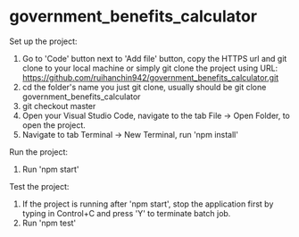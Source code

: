 # government_benefits_calculator

Set up the project:
1. Go to 'Code' button next to 'Add file' button, copy the HTTPS url and git clone to your local machine
	    or simply
   git clone the project using URL: https://github.com/ruihanchin942/government_benefits_calculator.git
2. cd the folder's name you just git clone, usually should be git clone government_benefits_calculator
3. git checkout master
4. Open your Visual Studio Code, navigate to the tab File -> Open Folder, to open the project.
5. Navigate to tab Terminal -> New Terminal, run 'npm install'

Run the project:
1. Run 'npm start'

Test the project:
1. If the project is running after 'npm start',  stop the application first by typing in Control+C and press 'Y' to terminate batch job.
2. Run 'npm test'
